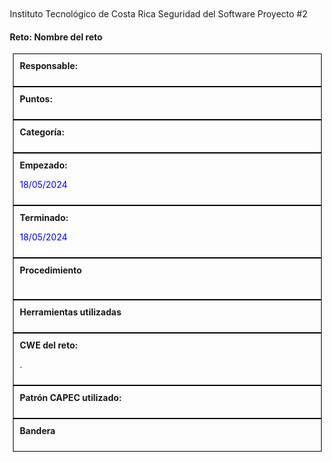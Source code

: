 Instituto Tecnológico de Costa Rica 
Seguridad del Software
Proyecto #2 
#### Reto: Nombre del reto



<!DOCTYPE html>
<html>
<head>
<style>
  body {
    margin: 20px 
  }
  .box {
    border: 1px solid #000;
    padding: 10px;
    margin: 0px 5px 0px 5px;
  }
  .header {
    font-weight: bold;
    color: #FFFFF;
  }
  .content {
    color: #0000FF;
  }
  .img {
    margin: 20px 0px 20px 0px
    px;
  }

</style>
</head>
<body>



<div></div>
<div class="box">
  <div class="header">Responsable:</div>
  <div class="content">
    <p></p>
  </div>
</div>

<div class="box">
  <div class="header">Puntos:</div>
  <div class="content">
    <p></p>
  </div>
</div>

<div class="box">
  <div class="header">Categoría:</div>
  <div class="content">
    <p></p>
  </div>
</div>

<div class="box">
  <div class="header">Empezado:</div>
  <div class="content">
    <p>18/05/2024</p>
  </div>
</div>


<div class="box">
  <div class="header">Terminado:</div>
  <div class="content">
    <p>18/05/2024</p>
  </div>
</div>

<div class="box">
  <div class="header">Procedimiento</div>
  <div class="content">
      <p></p>
      <img src= "" class="img"/>
      <p> </p>
      

  </div>
</div>

<div class="box">
  <div class="header">Herramientas utilizadas</div>
  <div class="content">
    <p></p>
  </div>
</div>

<div class="box">
  <div class="header">CWE del reto:</div>
  <div class="content">
    <p></p>
    <p>.</p>
  </div>
</div>

<div class="box">
  <div class="header">Patrón CAPEC utilizado:</div>
  <div class="content">
    <p></p>
    <p></p>
  </div>
</div>

<div class="box">
  <div class="header">Bandera</div>
  <div class="content">
    <p></p>
  </div>
</div>

</body>
</html>
